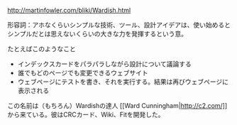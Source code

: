 http://martinfowler.com/bliki/Wardish.html

形容詞：アホなくらいシンプルな技術、ツール、設計アイデアは、使い始めるとシンプルだとは思えないくらいの大きな力を発揮するという意。

たとえばこのようなこと

* インデックスカードをパラパラしながら設計について議論する
* 誰でもどのページでも変更できるウェブサイト
* ウェブページにテストを書き、それを実行する。結果は再びウェブページに表示される

この名前は（もちろん）Wardishの達人 [[Ward Cunningham|http://c2.com/]] から来ている。彼はCRCカード、Wiki、Fitを開発した。
